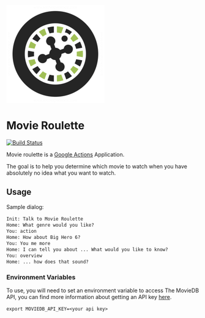 ![alt text](https://raw.githubusercontent.com/skylerto/movie_roulette/master/img/roulette_wheel_50.png)

# Movie Roulette

[![Build Status](https://travis-ci.org/skylerto/movie_roulette.svg?branch=master)](https://travis-ci.org/skylerto/movie_roulette)

Movie roulette is a [Google Actions](https://developers.google.com/actions/)
Application.

The goal is to help you determine which movie to watch when you have absolutely
no idea what you want to watch.

## Usage

Sample dialog:

```
Init: Talk to Movie Roulette
Home: What genre would you like?
You: action
Home: How about Big Hero 6?
You: You me more
Home: I can tell you about ... What would you like to know?
You: overview
Home: ... how does that sound?
```

### Environment Variables

To use, you will need to set an environment variable to access The MovieDB API,
you can find more information about getting an API key [here](https://developers.themoviedb.org/3/getting-started/introduction).

```
export MOVIEDB_API_KEY=<your api key>
```
